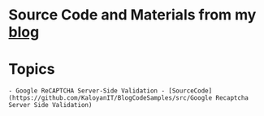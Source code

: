 # Source Code and Materials from my [blog](https://kaloyanit.com)

# Topics
    - Google ReCAPTCHA Server-Side Validation - [SourceCode](https://github.com/KaloyanIT/BlogCodeSamples/src/Google Recaptcha Server Side Validation)

